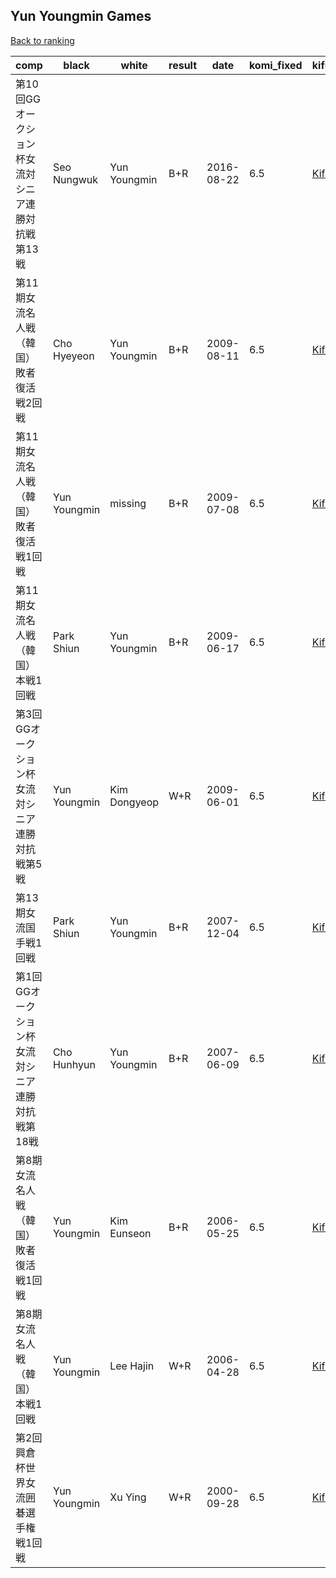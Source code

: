 ## Yun Youngmin Games

[Back to ranking](index.md)




| **comp** | **black** | **white** | **result** | **date** | **komi_fixed** | **kifu** | 
| --- | --- | --- | --- | --- | --- | --- |
| 第10回GGオークション杯女流対シニア連勝対抗戦第13戦 | Seo Nungwuk | Yun Youngmin | B+R | 2016-08-22 | 6.5 | [Kifu](https://kifudepot.net/kifucontents.php?id=4G%2BMVeSKPU%2BRcv1mKN5I4w%3D%3D) | 
| 第11期女流名人戦（韓国）敗者復活戦2回戦 | Cho Hyeyeon | Yun Youngmin | B+R | 2009-08-11 | 6.5 | [Kifu](https://kifudepot.net/kifucontents.php?id=XRXd%2FEkxd4VO9roZwn%2Bd%2Bg%3D%3D) | 
| 第11期女流名人戦（韓国）敗者復活戦1回戦 | Yun Youngmin | missing | B+R | 2009-07-08 | 6.5 | [Kifu](https://kifudepot.net/kifucontents.php?id=ePshSAQI40Hkqm%2F%2Bjcpq7A%3D%3D) | 
| 第11期女流名人戦（韓国）本戦1回戦 | Park Shiun | Yun Youngmin | B+R | 2009-06-17 | 6.5 | [Kifu](https://kifudepot.net/kifucontents.php?id=acp9Oe5%2F6WVKnezsgwknFQ%3D%3D) | 
| 第3回GGオークション杯女流対シニア連勝対抗戦第5戦 | Yun Youngmin | Kim Dongyeop | W+R | 2009-06-01 | 6.5 | [Kifu](https://kifudepot.net/kifucontents.php?id=zHbsDppJih8LLQzTcwhtSg%3D%3D) | 
| 第13期女流国手戦1回戦 | Park Shiun | Yun Youngmin | B+R | 2007-12-04 | 6.5 | [Kifu](https://kifudepot.net/kifucontents.php?id=O4g3%2BidfEI3t4F%2FrnzShHg%3D%3D) | 
| 第1回GGオークション杯女流対シニア連勝対抗戦第18戦 | Cho Hunhyun | Yun Youngmin | B+R | 2007-06-09 | 6.5 | [Kifu](https://kifudepot.net/kifucontents.php?id=vFSvVt83HNqieio0WlW6Fg%3D%3D) | 
| 第8期女流名人戦（韓国）敗者復活戦1回戦 | Yun Youngmin | Kim Eunseon | B+R | 2006-05-25 | 6.5 | [Kifu](https://kifudepot.net/kifucontents.php?id=BLOelIMapX57qQ%2F6F%2BzRmQ%3D%3D) | 
| 第8期女流名人戦（韓国）本戦1回戦 | Yun Youngmin | Lee Hajin | W+R | 2006-04-28 | 6.5 | [Kifu](https://kifudepot.net/kifucontents.php?id=5Jk5q7uoTnpJ0oTtrDS8WQ%3D%3D) | 
| 第2回興倉杯世界女流囲碁選手権戦1回戦 | Yun Youngmin | Xu Ying | W+R | 2000-09-28 | 6.5 | [Kifu](https://kifudepot.net/kifucontents.php?id=NjoN4jb4eyw%2BuyiXDwErAg%3D%3D) |




